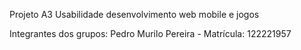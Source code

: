 Projeto A3 Usabilidade desenvolvimento web mobile e jogos

Integrantes dos grupos: Pedro Murilo Pereira - Matrícula: 122221957
